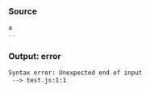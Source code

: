 ### Source
```js
a
--
```

### Output: error
```txt
Syntax error: Unexpected end of input
 --> test.js:1:1
```
